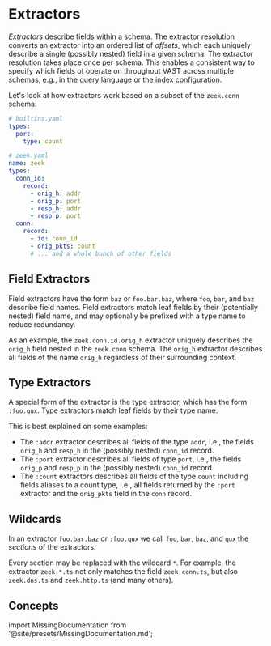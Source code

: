 # Extractors

*Extractors* describe fields within a schema. The extractor resolution converts
an extractor into an ordered list of *offsets*, which each uniquely describe a
single (possibly nested) field in a given schema. The extractor resolution takes
place once per schema. This enables a consistent way to specify which fields ot
operate on throughout VAST across multiple schemas, e.g., in the [query
language](/docs/understand-vast/query-language/) or the [index
configuration](/docs/setup-vast/tune#tune-sketch-parameters).

Let's look at how extractors work based on a subset of the `zeek.conn` schema:

```yaml
# builtins.yaml
types:
  port:
    type: count
```

```yaml
# zeek.yaml
name: zeek
types:
  conn_id:
    record:
      - orig_h: addr
      - orig_p: port
      - resp_h: addr
      - resp_p: port
  conn:
    record:
      - id: conn_id
      - orig_pkts: count
      # ... and a whole bunch of other fields
```

## Field Extractors

Field extractors have the form `baz` or `foo.bar.baz`, where `foo`, `bar`, and
`baz` describe field names. Field extractors match leaf fields by their
(potentially nested) field name, and may optionally be prefixed with a type
name to reduce redundancy.

As an example, the `zeek.conn.id.orig_h` extractor uniquely describes the
`orig_h` field nested in the `zeek.conn` schema. The `orig_h` extractor
describes all fields of the name `orig_h` regardless of their surrounding
context.

## Type Extractors

A special form of the extractor is the type extractor, which has the form
`:foo.qux`. Type extractors match leaf fields by their type name.

This is best explained on some examples:
- The `:addr` extractor describes all fields of the type `addr`, i.e., the
  fields `orig_h` and `resp_h` in the (possibly nested) `conn_id` record.
- The `:port` extractor describes all fields of type `port`, i.e., the fields
  `orig_p` and `resp_p` in the (possibly nested) `conn_id` record.
- The `:count` extractors describes all fields of the type `count` including
  fields aliases to a count type, i.e., all fields returned by the `:port`
  extractor and the `orig_pkts` field in the `conn` record.

## Wildcards

In an extractor `foo.bar.baz` or `:foo.qux` we call `foo`, `bar`, `baz`, and
`qux` the _sections_ of the extractors.

Every section may be replaced with the wildcard `*`. For example, the extractor
`zeek.*.ts` not only matches the field `zeek.conn.ts`, but also `zeek.dns.ts`
and `zeek.http.ts` (and many others).

## Concepts

import MissingDocumentation from '@site/presets/MissingDocumentation.md';

<MissingDocumentation/>

